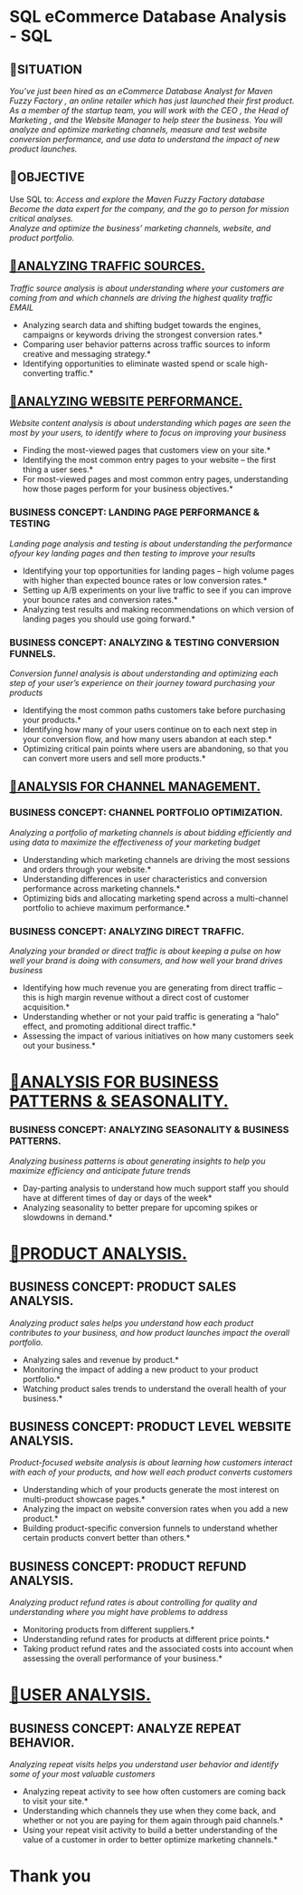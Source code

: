 # SQL eCommerce Database Analysis - SQL

## 🔹SITUATION  
*You’ve just been hired as an eCommerce Database Analyst for Maven Fuzzy Factory , an online retailer which has just launched their first product.*  
*As a member of the startup team, you will work with the CEO , the Head of Marketing , and the Website Manager to help steer the business. You will analyze and optimize marketing channels, measure and test website conversion performance, and use data to understand the impact of new product launches.*

## 🔹OBJECTIVE
Use SQL to:
*Access and explore the Maven Fuzzy Factory database*  
*Become the data expert for the company, and the go to person for mission critical analyses.*  
*Analyze and optimize the business’ marketing channels, website, and product portfolio.*  

## [🔹ANALYZING TRAFFIC SOURCES.](https://github.com/Abhilash17br/SQL-eCommerce-Database-Analysis/blob/main/ANALYZING%20TRAFFIC%20SOURCES.sql)
*Traffic source analysis is about understanding where your customers are coming from and which channels are driving the highest quality traffic EMAIL*
* Analyzing search data and shifting budget towards the engines, campaigns or keywords driving the strongest conversion rates.*
* Comparing user behavior patterns across traffic sources to inform creative and messaging strategy.*
* Identifying opportunities to eliminate wasted spend or scale high-converting traffic.*

## [🔹ANALYZING WEBSITE PERFORMANCE.](https://github.com/Abhilash17br/SQL-eCommerce-Database-Analysis/blob/main/ANALYZING%20WEBSITE%20PERFORMANCE..sql)
*Website content analysis is about understanding which pages are seen the most by your users, to identify where to focus on improving your business*
* Finding the most-viewed pages that customers view on your site.*  
* Identifying the most common entry pages to your website – the first thing a user sees.*  
* For most-viewed pages and most common entry pages, understanding how those pages perform for your business objectives.*  
 
### BUSINESS CONCEPT: LANDING PAGE PERFORMANCE & TESTING
*Landing page analysis and testing is about understanding the performance ofyour key landing pages and then testing to improve your results*  
* Identifying your top opportunities for landing pages – high volume pages with higher than expected bounce rates or low conversion rates.*  
* Setting up A/B experiments on your live traffic to see if you can improve your bounce rates and conversion rates.*  
* Analyzing test results and making recommendations on which version of landing pages you should use going forward.*   

### BUSINESS CONCEPT: ANALYZING & TESTING CONVERSION FUNNELS.
*Conversion funnel analysis is about understanding and optimizing each step of your user’s experience on their journey toward purchasing your products*  
* Identifying the most common paths customers take before purchasing your products.*  
* Identifying how many of your users continue on to each next step in your conversion flow, and how many users abandon at each step.*  
* Optimizing critical pain points where users are abandoning, so that you can convert more users and sell more products.*  

## [🔹ANALYSIS FOR CHANNEL MANAGEMENT.](https://github.com/Abhilash17br/SQL-eCommerce-Database-Analysis/blob/main/ANALYSIS%20FOR%20CHANNEL%20MANAGEMENT.sql)

### BUSINESS CONCEPT: CHANNEL PORTFOLIO OPTIMIZATION.
*Analyzing a portfolio of marketing channels is about bidding efficiently and using data to maximize the effectiveness of your marketing budget*  

* Understanding which marketing channels are driving the most sessions and orders through your website.*  
* Understanding differences in user characteristics and conversion performance across marketing channels.*  
* Optimizing bids and allocating marketing spend across a multi-channel portfolio to achieve maximum performance.*  

### BUSINESS CONCEPT: ANALYZING DIRECT TRAFFIC.
*Analyzing your branded or direct traffic is about keeping a pulse on how well your brand is doing with consumers, and how well your brand drives business*  

* Identifying how much revenue you are generating from direct traffic – this is high margin revenue without a direct cost of customer acquisition.*  
* Understanding whether or not your paid traffic is generating a “halo” effect, and promoting additional direct traffic.*  
* Assessing the impact of various initiatives on how many customers seek out your business.*  

# [🔹ANALYSIS FOR BUSINESS PATTERNS & SEASONALITY.](https://github.com/Abhilash17br/SQL-eCommerce-Database-Analysis/blob/main/ANALYSIS%20FOR%20BUSINESS%20PATTERNS%20%26%20SEASONALITY..sql)

### BUSINESS CONCEPT: ANALYZING SEASONALITY & BUSINESS PATTERNS.
*Analyzing business patterns is about generating insights to help you maximize efficiency and anticipate future trends*   
* Day-parting analysis to understand how much support staff you should have at different times of day or days of the week*  
* Analyzing seasonality to better prepare for upcoming spikes or slowdowns in demand.*

# [🔹PRODUCT ANALYSIS.](https://github.com/Abhilash17br/SQL-eCommerce-Database-Analysis/blob/main/PRODUCT%20ANALYSIS..sql)

## BUSINESS CONCEPT: PRODUCT SALES ANALYSIS.
*Analyzing product sales helps you understand how each product contributes to your business, and how product launches impact the overall portfolio.*  
* Analyzing sales and revenue by product.*  
* Monitoring the impact of adding a new product to your product portfolio.*  
* Watching product sales trends to understand the overall health of your business.*  

## BUSINESS CONCEPT: PRODUCT LEVEL WEBSITE ANALYSIS.
*Product-focused website analysis is about learning how customers interact with each of your products, and how well each product converts customers*  
* Understanding which of your products generate the most interest on multi-product showcase pages.*  
* Analyzing the impact on website conversion rates when you add a new product.*  
* Building product-specific conversion funnels to understand whether certain products convert better than others.*  

## BUSINESS CONCEPT: PRODUCT REFUND ANALYSIS.
*Analyzing product refund rates is about controlling for quality and understanding where you might have problems to address*  
* Monitoring products from different suppliers.*  
* Understanding refund rates for products at different price points.*  
* Taking product refund rates and the associated costs into account when assessing the overall performance of your business.*  


# [🔹USER ANALYSIS.](https://github.com/Abhilash17br/SQL-eCommerce-Database-Analysis/blob/main/USER%20ANALYSIS.sql)
## BUSINESS CONCEPT: ANALYZE REPEAT BEHAVIOR.
*Analyzing repeat visits helps you understand user behavior and identify some of your most valuable customers*
* Analyzing repeat activity to see how often customers are coming back to visit your site.*  
* Understanding which channels they use when they come back, and whether or not you are paying for them again through paid channels.*  
* Using your repeat visit activity to build a better understanding of the value of a customer in order to better optimize marketing channels.*  


# Thank you


